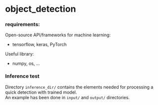 # object_detection

### requirements:  
Open-source API/frameworks for machine learning:  
- tensorflow, keras, PyTorch  

Useful library:  
- numpy, os, ...



### Inference test
Directory `inference_dir/` contains the elements needed for processing a quick detection with trained model.  
An example has been done in `input/` and `output/` directories.
